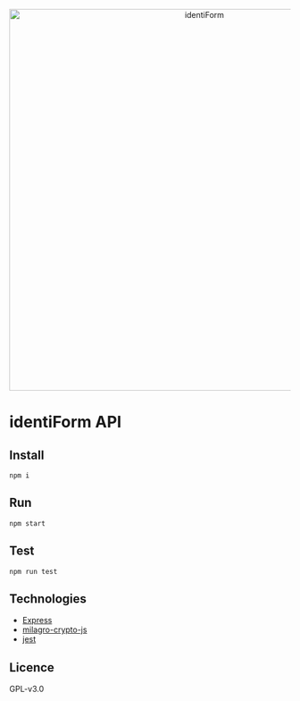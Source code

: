 <p align="center">
  <a href="https://identiform.com/">
    <img alt="identiForm" src="https://github.com/Identiform/token_sale_starter/blob/master/media/logo.png" width="683">
  </a>
</p>

# identiForm API

## Install

```
npm i
```

## Run

```
npm start
```

## Test

```
npm run test
```

## Technologies

* [Express](https://github.com/expressjs/express)
* [milagro-crypto-js](https://github.com/milagro-crypto/milagro-crypto-js)
* [jest](https://github.com/facebook/jest)

## Licence

GPL-v3.0